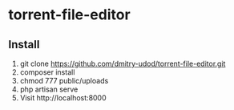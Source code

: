 # torrent-file-editor

## Install

1. git clone https://github.com/dmitry-udod/torrent-file-editor.git
2. composer install
3. chmod 777 public/uploads
4. php artisan serve
5. Visit http://localhost:8000
